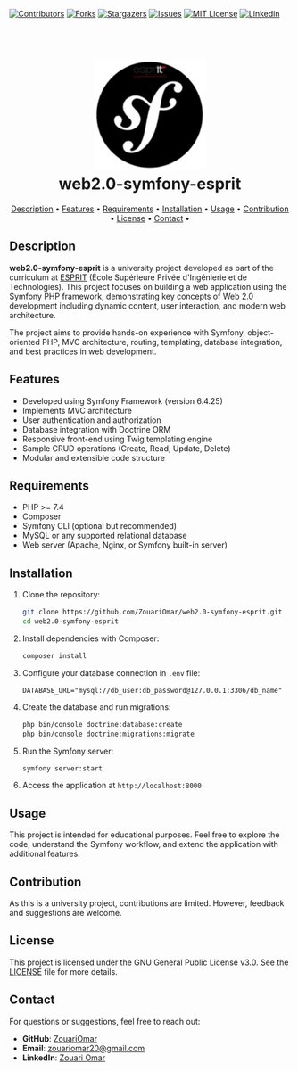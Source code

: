 <!-- PROJECT SHIELDS -->

[![Contributors](https://img.shields.io/badge/CONTRIBUTORS-01-blue?style=plastic)](https://github.com/ZouariOmar/AgriGO/graphs/contributors)
[![Forks](https://img.shields.io/badge/FORKS-00-blue?style=plastic)](https://github.com/ZouariOmar/AgriGO/network/members)
[![Stargazers](https://img.shields.io/badge/STARS-02-blue?style=plastic)](https://github.com/ZouariOmar/AgriGO/stargazers)
[![Issues](https://img.shields.io/badge/ISSUES-00-blue?style=plastic)](https://github.com/ZouariOmar/AgriGO/issues)
[![MIT License](https://img.shields.io/badge/LICENSE-GPL-blue?style=plastic)](LICENSE)
[![Linkedin](https://img.shields.io/badge/Linkedin-6.1k-blue?style=plastic)](https://www.linkedin.com/in/zouari-omar-143239283)

<!-- PROJECT HEADER -->
<h1 align="center">
  <br>
  <a href="https://github.com/ZouariOmar/web2.0-symfony-esprit/public/assets/imgs/symfony.png"><img src="public/assets/imgs/symfony.png" alt="symfony" width="200"></a>
  <br>
  web2.0-symfony-esprit
  <br>
</h1>

<!-- PROJECT LINKS -->
<p align="center">
  <a href="#description">Description</a> •
  <a href="#features">Features</a> •
  <a href="#requirements">Requirements</a> •
  <a href="#installation">Installation</a> •
  <a href="#usage">Usage</a> •
  <a href="#contribution">Contribution</a> •
  <a href="#license">License</a> •
  <a href="#contact">Contact</a> •
</p>

## Description

**web2.0-symfony-esprit** is a university project developed as part of the curriculum at [ESPRIT](https://www.esprit.tn) (École Supérieure Privée d'Ingénierie et de Technologies). This project focuses on building a web application using the Symfony PHP framework, demonstrating key concepts of Web 2.0 development including dynamic content, user interaction, and modern web architecture.

The project aims to provide hands-on experience with Symfony, object-oriented PHP, MVC architecture, routing, templating, database integration, and best practices in web development.

## Features

- Developed using Symfony Framework (version 6.4.25)
- Implements MVC architecture
- User authentication and authorization
- Database integration with Doctrine ORM
- Responsive front-end using Twig templating engine
- Sample CRUD operations (Create, Read, Update, Delete)
- Modular and extensible code structure

## Requirements

- PHP >= 7.4
- Composer
- Symfony CLI (optional but recommended)
- MySQL or any supported relational database
- Web server (Apache, Nginx, or Symfony built-in server)

## Installation

1. Clone the repository:

   ```bash
   git clone https://github.com/ZouariOmar/web2.0-symfony-esprit.git
   cd web2.0-symfony-esprit
   ```

2. Install dependencies with Composer:

   ```bash
   composer install
   ```

3. Configure your database connection in `.env` file:

   ```
   DATABASE_URL="mysql://db_user:db_password@127.0.0.1:3306/db_name"
   ```

4. Create the database and run migrations:

   ```bash
   php bin/console doctrine:database:create
   php bin/console doctrine:migrations:migrate
   ```

5. Run the Symfony server:

   ```bash
   symfony server:start
   ```

6. Access the application at `http://localhost:8000`

## Usage

This project is intended for educational purposes. Feel free to explore the code, understand the Symfony workflow, and extend the application with additional features.

## Contribution

As this is a university project, contributions are limited. However, feedback and suggestions are welcome.

## License

This project is licensed under the GNU General Public License v3.0. See the [LICENSE](LICENSE) file for more details.

## Contact

For questions or suggestions, feel free to reach out:

- **GitHub**: [ZouariOmar](https://github.com/ZouariOmar)
- **Email**: [zouariomar20@gmail.com](mailto:zouariomar20@gmail.com)
- **LinkedIn**: [Zouari Omar](https://www.linkedin.com/in/zouari-omar-143239283/)
